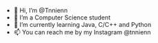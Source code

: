 - 👋 Hi, I’m @Tnnienn
- 👀 I’m a Computer Science student
- 🌱 I’m currently learning Java, C/C++ and Python
- 📫 You can reach me by my Instagram @tnnienn
